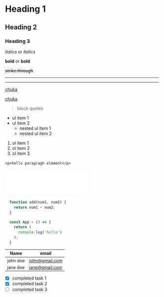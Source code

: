 # Heading 1
## Heading 2
### Heading 3

*italics* or _italics_

**bold** or __bold__

~~strike through~~ 

<!-- horizontal rule -->
___

---
<!-- links -->
[chuka](https//www.chuka.com)

<!-- toshow the title on hover -->
[chuka](https//www.chuka.com 'chuka')

<!-- block quotes -->
>block quotes

<!-- ul -->
* ul item 1
* ul item 2
  * nested ul item 1
  * nested ul item 2

<!-- ol -->
1. ol item 1
1. ol item 2
1. ol item 3

<!-- inline code block -->
`<p>hello paragragh element</p>`

<!-- image -->
![chuka](images\logo.svg)

<!-- Github Markdown -->

<!-- code block -->
```javascript
  function add(num1, num2) {
    return num1 + num2;
  }
```

```javascript
  const App = () => {
    return (
      console.log('hello')
    );
  }
```
<!-- table -->
| Name     | email          |
| -------- | -------------- |
| john doe | john@gmail.com |
| jane doe | jane@gmail.com |

<!-- checkbox list -->
* [x] completed task 1
* [x] completed task 2
* [ ] completed task 3
